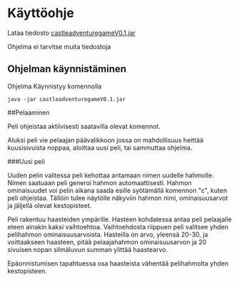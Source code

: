 # Käyttöohje

Lataa tiedosto [castleadventuregameV0.1.jar](https://github.com/tramsair/ot-harjoitustyo/releases/tag/viikko6)

Ohjelma ei tarvitse muita tiedostoja


## Ohjelman käynnistäminen

Ohjelma Käynnistyy komennolla 

```
java -jar castleadventuregameV0.1.jar
```

##Pelaaminen

Peli ohjeistaa aktiivisesti saatavilla olevat komennot.

Aluksi peli vie pelaajan päävalikkoon jossa on mahdollisuus heittää kuusisivuista noppaa, aloittaa uusi peli, tai sammuttaa ohjelma.

###Uusi peli

Uuden pelin valitessa peli kehottaa antamaan nimen uudelle hahmolle. Nimen saatuaan peli generoi hahmon automaattisesti. Hahmon ominaisuudet voi pelin aikana saada esille syötämällä komennon "c", kuten peli ohjeistaa. Tällöin tulee näytölle näkyviin hahmon nimi, ominaisuusarvot ja jäljellä olevat kestopisteet.

Peli rakentuu haasteiden ympärille. Hasteen kohdatessa antaa peli pelaajalle eteen ainakin kaksi vaihtoehtoa. Vaihtoehdosta riippuen peli valitsee yhden pelihahmon ominaisuusarvoista. Hasteilla on arvo, yleensä 20-30, ja voittaakseen haasteen, pitää pelaajahahmon ominaisuusarvon ja 20 sivuisen nopan silmäluvun summan ylittää haastearvo.

Epäonnistumisen tapahtuessa osa haasteista vähentää pelihahmolta yhden kestopisteen.
